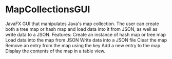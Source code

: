 # MapCollectionsGUI
JavaFX GUI that manipulates Java's map collection. The user can create both a tree map or hash map and load data into it from JSON, as well as write data to a JSON.
Features:
Create an instance of hash map or tree map
Load data into the map from JSON
Write data into a JSON file
Clear the map
Remove an entry from the map using the key
Add a new entry to the map.
Display the contents of the map in a table view.
